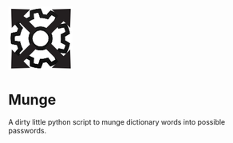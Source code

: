 ![munge](munge.png)
# Munge

A dirty little python script to munge dictionary words into possible passwords.

